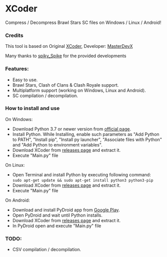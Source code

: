# XCoder
Compress / Decompress Brawl Stars SC files on Windows / Linux / Android!

### Credits
This tool is based on Original <a href="https://github.com/MasterDevX/xcoder">XCoder</a>, Developer: <a href="https://github.com/MasterDevX">MasterDevX</a></br>

Many thanks to <a href="https://github.com/spiky-s">spiky_Spike</a> for the provided developments

### Features:
- Easy to use.
- Brawl Stars, Clash of Clans & Clash Royale support.
- Multiplatform support (working on Windows, Linux and Android).
- SC compilation / decompilation.

### How to install and use
On Windows:
- Download Python 3.7 or newer version from <a href="https://www.python.org/downloads/">official page</a>.
- Install Python. While Installing, enable such parameters as "Add Python to PATH", "Install pip", "Install py launcher", "Associate files with Python" and "Add Python to environment variables".
- Download XCoder from <a href="https://github.com/MasterDevX/XCoder/releases">releases page</a> and extract it.
- Execute "Main.py" file</br>

On Linux:
- Open Terminal and install Python by executing following command:</br>
```sudo apt-get update && sudo apt-get install python3 python3-pip```
- Download XCoder from <a href="https://github.com/MasterDevX/XCoder/releases">releases page</a> and extract it.
- Execute "Main.py" file

On Android:
- Download and install PyDroid app from <a href="https://play.google.com/store/apps/details?id=ru.iiec.pydroid3">Google Play</a>.
- Open PyDroid and wait until Python installs.
- Download XCoder from <a href="https://github.com/MasterDevX/XCoder/releases">releases page</a> and extract it.
- In PyDroid open and execute "Main.py" file</br>

### TODO:
- CSV compilation / decompilation.
